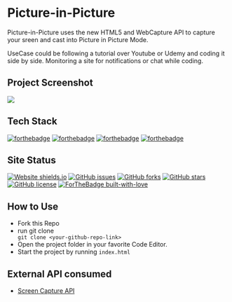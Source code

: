# Picture-in-Picture

Picture-in-Picture uses the new HTML5 and WebCapture API to capture your sreen and cast into Picture in Picture Mode.

UseCase could be following a tutorial over Youtube or Udemy and coding it side by side.
Monitoring a site for notifications or chat while coding.

## Project Screenshot

<img src="https://i.imgur.com/dxH0B1W.png"></img>

## Tech Stack

[![forthebadge](https://img.shields.io/badge/javascript%20-%23323330.svg?&style=for-the-badge&logo=javascript&logoColor=%23F7DF1E)](https://developer.mozilla.org/en-US/docs/Web/JavaScript)
[![forthebadge](https://img.shields.io/badge/html5%20-%23E34F26.svg?&style=for-the-badge&logo=html5&logoColor=white)](https://developer.mozilla.org/en-US/docs/Web/Guide/HTML/HTML5)
[![forthebadge](https://img.shields.io/badge/SASS%20-hotpink.svg?&style=for-the-badge&logo=SASS&logoColor=white)](https://sass-lang.com/documentation)
[![forthebadge](https://img.shields.io/badge/git%20-%23F05033.svg?&style=for-the-badge&logo=git&logoColor=white)](https://git-scm.com/doc)

## Site Status

[![Website shields.io](https://img.shields.io/website-up-down-green-red/http/shields.io.svg)](https://sahiljamwal.github.io/Picture-in-Picture/)
[![GitHub issues](https://img.shields.io/github/issues/sahiljamwal/Picture-in-Picture)](https://github.com/sahiljamwal/Picture-in-Picture/issues)
[![GitHub forks](https://img.shields.io/github/forks/sahiljamwal/Picture-in-Picture)](https://github.com/sahiljamwal/Picture-in-Picture/network)
[![GitHub stars](https://img.shields.io/github/stars/sahiljamwal/Picture-in-Picture)](https://github.com/sahiljamwal/Picture-in-Picture/stargazers)
[![GitHub license](https://img.shields.io/github/license/sahiljamwal/Picture-in-Picture)](https://github.com/sahiljamwal/Picture-in-Picture)
[![ForTheBadge built-with-love](http://ForTheBadge.com/images/badges/built-with-love.svg)](https://github.com/sahiljamwal)

## How to Use

<ul>
<li>Fork this Repo </li>
<li>run git clone <YOUR-REPO-LINK></li>
<code>git clone &ltyour-github-repo-link&gt</code>
<li>Open the project folder in your favorite Code Editor.</li>
<li>Start the project by running <code>index.html</code></li>
</ul>

## External API consumed

<ul>
<li><a href="https://developer.mozilla.org/en-US/docs/Web/API/Screen_Capture_API" target="_blank">Screen Capture API</li>
</ul>
